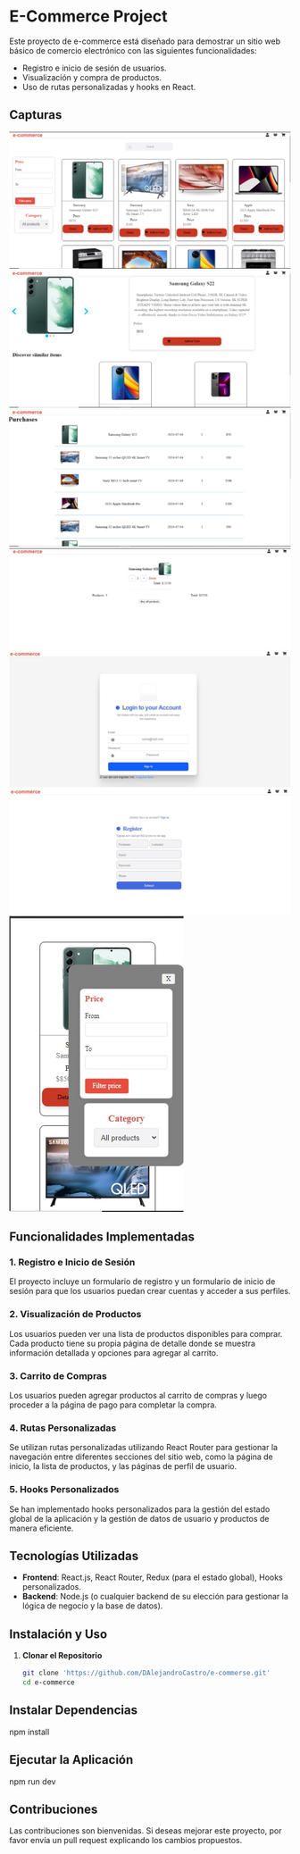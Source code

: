 # E-Commerce Project

Este proyecto de e-commerce está diseñado para demostrar un sitio web básico de comercio electrónico con las siguientes funcionalidades:

- Registro e inicio de sesión de usuarios.
- Visualización y compra de productos.
- Uso de rutas personalizadas y hooks en React.
  
## Capturas

<img src='./public/assets/captura1.jpg'>
<img src='./public/assets/captura2.jpg'>
<img src='./public/assets/captura3.jpg'>
<img src='./public/assets/captua4.jpg'>
<img src='./public/assets/captura5.jpg'>
<img src='./public/assets/captura6.jpg'>
<img src='./public/assets/captura7.jpg'>

## Funcionalidades Implementadas

### 1. Registro e Inicio de Sesión

El proyecto incluye un formulario de registro y un formulario de inicio de sesión para que los usuarios puedan crear cuentas y acceder a sus perfiles.

### 2. Visualización de Productos

Los usuarios pueden ver una lista de productos disponibles para comprar. Cada producto tiene su propia página de detalle donde se muestra información detallada y opciones para agregar al carrito.

### 3. Carrito de Compras

Los usuarios pueden agregar productos al carrito de compras y luego proceder a la página de pago para completar la compra.

### 4. Rutas Personalizadas

Se utilizan rutas personalizadas utilizando React Router para gestionar la navegación entre diferentes secciones del sitio web, como la página de inicio, la lista de productos, y las páginas de perfil de usuario.

### 5. Hooks Personalizados

Se han implementado hooks personalizados para la gestión del estado global de la aplicación y la gestión de datos de usuario y productos de manera eficiente.

## Tecnologías Utilizadas

- **Frontend**: React.js, React Router, Redux (para el estado global), Hooks personalizados.
- **Backend**: Node.js (o cualquier backend de su elección para gestionar la lógica de negocio y la base de datos).

## Instalación y Uso

1. **Clonar el Repositorio**

   ```bash
   git clone 'https://github.com/DAlejandroCastro/e-commerse.git'
   cd e-commerce

## Instalar Dependencias

   npm install

## Ejecutar la Aplicación
   
   npm run dev

## Contribuciones
   Las contribuciones son bienvenidas. Si deseas mejorar este proyecto, por favor envía un pull request explicando los cambios propuestos.